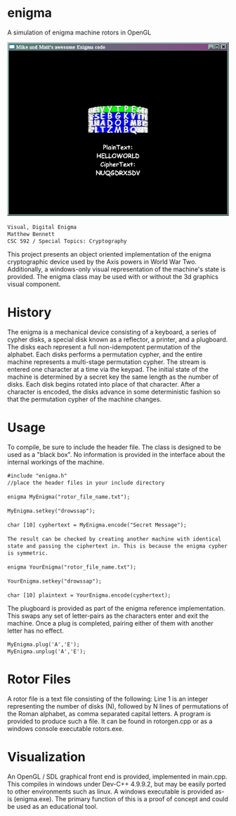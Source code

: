 # enigma
A simulation of enigma machine rotors in OpenGL

![](https://github.com/twinbee/enigma/blob/master/manual.htm_files/21177c80-fd3b-11db-931b-ff870ff8d999.png?raw=true)

    Visual, Digital Enigma
    Matthew Bennett
    CSC 592 / Special Topics: Cryptography

This project presents an object oriented implementation of the enigma cryptographic device used by the Axis powers in World War Two. Additionally, a windows-only visual representation of the machine's state is provided. The enigma class may be used with or without the 3d graphics visual component.

# History

The enigma is a mechanical device consisting of a keyboard, a series of cypher disks, a special disk known as a reflector, a printer, and a plugboard. The disks each represent a full non-idempotent permutation of the alphabet. Each disks performs a permutation cypher, and the entire machine represents a multi-stage permutation cypher. The stream is entered one character at a time via the keypad. The initial state of the machine is determined by a secret key the same length as the number of disks.  Each disk begins rotated into place of that character. After a character is encoded, the disks advance in some deterministic fashion so that the permutation cypher of the machine changes. 

# Usage

To compile, be sure to include the header file. The class is designed to be used as a "black box". No information is provided in the interface about the internal workings of the machine. 


	#include "enigma.h"
	//place the header files in your include directory

	enigma MyEnigma("rotor_file_name.txt");

    MyEnigma.setkey("drowssap");
    
    char [10] cyphertext = MyEnigma.encode("Secret Message");
    
    The result can be checked by creating another machine with identical state and passing the ciphertext in. This is because the enigma cypher is symmetric. 
    
    enigma YourEnigma("rotor_file_name.txt");
    
    YourEnigma.setkey("drowssap");
    
    char [10] plaintext = YourEnigma.encode(cyphertext);
    

The plugboard is provided as part of the enigma reference implementation. This swaps any set of letter-pairs as the characters enter and exit the machine. Once a plug is completed, pairing either of them with another letter has no effect.
    
    MyEnigma.plug('A','E');
    MyEnigma.unplug('A','E');

# Rotor Files

A rotor file is a text file consisting of the following: Line 1 is an integer representing the number of disks (N), followed by N lines of  permutations of the Roman alphabet, as comma separated capital letters. A program is provided to produce such a file. It can be found in rotorgen.cpp or as a windows console executable rotors.exe.






# Visualization



An OpenGL / SDL graphical front end is provided, implemented in main.cpp. This compiles in windows under Dev-C++ 4.9.9.2, but may be easily ported to other environments such as linux. A windows executable is provided as-is (enigma.exe). The primary function of this is a proof of concept and could be used as an educational tool.
